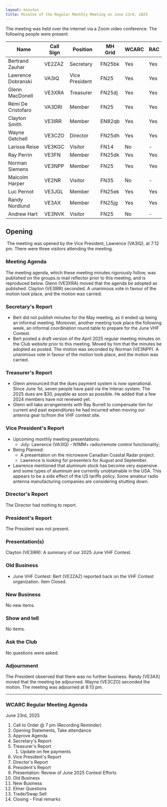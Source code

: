 ```yaml
---
layout: minutes
title: Minutes of the Regular Monthly Meeting on June 23rd, 2025
---
```

The meeting was held over the internet via a Zoom video conference.
The following people were present:

| Name                | Call Sign | Position       | MH Grid | WCARC | RAC |
| ------------------- | --------- | -------------- | ------- | ----- | --- |
| Bertrand Zauhar     | VE2ZAZ    | Secretary      | FN25bk  | Yes   | Yes |
| Lawrence Dobranski  | VA3IQ     | Vice President | FN25    | Yes   | Yes |
| Glenn MacDonell     | VE3XRA    | Treasurer      | FN25dj  | Yes   | Yes |
| Rémi De Cristofaro  | VA3DRI    | Member         | FN25    | Yes   | Yes |
| Clayton Smith       | VE3IRR    | Member         | EN82qb  | Yes   | Yes |
| Wayne Getchell      | VE3CZO    | Director       | FN25dh  | Yes   | Yes |
| Larissa Reise       | VE3KGC    | Visitor        | FN14    | No    | -   |
| Ray Perrin          | VE3FN     | Member         | FN25dk  | Yes   | Yes |
| Norman Siemens      | VE3NPP    | Member         | FN25    | Yes   | Yes |
| Malcolm Harper      | VE2NR     | Visitor        | FN35    | No    |  -  |
| Luc Pernot          | VE3JGL    | Member         | FN25ek  | Yes   | Yes |
| Randy Nordlund      | VE3AX     | Member         | FN25jg  | Yes   | Yes |
| Andrew Hart         | VE3NVK    | Visitor        | FN25    | No    |  -  |

## Opening
﻿
The meeting was opened by the Vice President, Lawrence (VA3IQ), at 7:12 pm. There were three visitors attending the meeting.

### Meeting Agenda

The meeting agenda, which these meeting minutes rigorously follow, was published on the groups.io mail reflector prior to this meeting, and is reproduced below. Glenn (VE3XRA) moved that the agenda be adopted as published. Clayton (VE3IRR) seconded. A unanimous vote in favour of the motion took place, and the motion was carried.

### Secretary's Report

- Bert did not publish minutes for the May meeting, as it ended up being an informal meeting. Moreover, another meeting took place the following week, an informal coordination round table to prepare for the June VHF Contest.
- Bert posted a draft version of the April 2025 regular meeting minutes on the Club website prior to this meeting. Moved by him that the minutes be adopted as posted. The motion was seconded by Norman (VE3NPP). A unanimous vote in favour of the motion took place, and the motion was carried.

### Treasurer's Report

- Glenn announced that the dues payment system is now operational. Since June 1st, seven people have paid via the Interac system. The 2025 dues are $30, payable as soon as possible. He added that a few 2024 members have not renewed yet.
- Glenn will take arrangements with Ray Burrell to compensate him for current and past expenditures he had incurred when moving our antenna gear to/from the VHF contest site.

### Vice President's Report

- Upcoming monthly meeting presentations:
   - July: Lawrence (VA3IQ) - N1MM+ radio/remote control functionality;
- Being Planned:
   - A presentation on the microwave Canadian Coastal Radar project.
   - Lawrence is looking for presenters for August and September.
- Lawrence mentioned that aluminum stock has become very expensive and some types of aluminum are currently unobtainable in the USA. This appears to be a side effect of the US tariffs policy. Some amateur radio antenna manufacturing companies are considering shutting down.

### Director's Report

The Director had nothing to report.

### President's Report

The President was not present.

### Presentation(s)

Clayton (VE3IRR): A summary of our 2025 June VHF Contest.

### Old Business

- June VHF Contest: Bert (VE2ZAZ) reported back on the VHF Contest organization. Item Closed.

### New Business

No new items.

### Show and tell

No items.

### Ask the Club

No questions were asked.

### Adjournment

The President observed that there was no further business. Randy (VE3AX) moved that the meeting be adjourned. Wayne (VE3CZO) seconded the motion. The meeting was adjourned at 8:13 pm.

---

### WCARC Regular Meeting Agenda

June 23rd, 2025

1. Call to Order @ 7 pm (Recording Reminder)
1. Opening Statements, Take attendance
1. Approve Agenda
1. Secretary's Report
1. Treasurer's Report
   1. Update on fee payments
1. Vice President's Report
1. Director's Report
1. President's Report
1. Presentation: Review of June 2025 Contest Efforts
1. Old Business
1. New Business
1. Elmer Questions
1. Trade/Swap Sell
1. Closing - Final remarks
